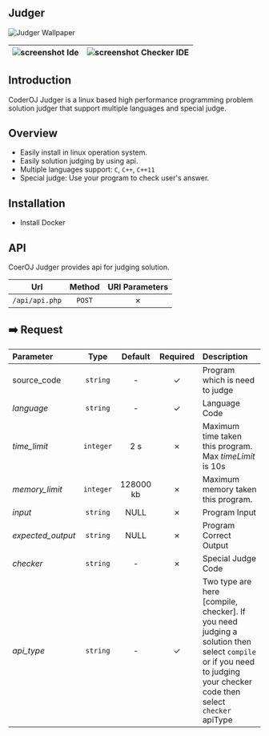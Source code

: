 ## Judger
![Judger Wallpaper](https://github.com/coderoj-dev/Judger/blob/master/.github/home.png?raw=true)

![screenshot](https://github.com/coderoj-dev/Judger/blob/master/.github/ide.png?raw=true) Ide | ![screenshot](https://github.com/coderoj-dev/Judger/blob/master/.github/checker.png?raw=true) Checker IDE |
|-|-|

## Introduction
CoderOJ Judger is a linux based high performance programming problem solution judger that support multiple languages and special judge.
## Overview
* Easily install in linux operation system.
* Easily solution judging by using api.
* Multiple languages support: `C`, `C++`, `C++11`
* Special judge: Use your program to check user's answer.
## Installation
- Install Docker  

## API

CoerOJ Judger provides api for judging solution.

| Url | Method | URI Parameters |
| :---: | :---: |  :---:  |
|```/api/api.php``` | ```POST``` |  &cross;  |

**:arrow_right: Request**
---
| Parameter | Type | Default | Required |Description |
| :---- | :---: | :--: |  :---: | :--- |
| source_code | `string` |-|&check; |Program which is need to judge|
| *language* | `string` |-|&check;| Language Code|
| *time_limit* | `integer` |2 s|&cross;| Maximum time taken this program. Max *timeLimit* is 10s |
| *memory_limit* | `integer` |128000 kb|&cross;| Maximum memory taken this program. |
| *input* | `string` | NULL|&cross;| Program Input|
| *expected_output* | `string` |NULL|&cross;| Program Correct Output|
| *checker* | `string` |-|&cross;| Special Judge Code|
| *api_type* | `string` |-|&check;|Two type are here [compile, checker]. If you need judging a solution then select ```compile``` or if you need to judging your checker code then select ``` checker``` apiType|

